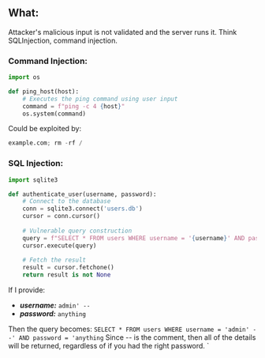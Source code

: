 ## What:
Attacker's malicious input is not validated and the server runs it. Think SQLInjection, command injection. 
### Command Injection:
```python
import os

def ping_host(host):
    # Executes the ping command using user input
    command = f"ping -c 4 {host}"
    os.system(command)

```
Could be exploited by:
```python
example.com; rm -rf /
```

### SQL Injection:
```python
import sqlite3

def authenticate_user(username, password):
    # Connect to the database
    conn = sqlite3.connect('users.db')
    cursor = conn.cursor()
    
    # Vulnerable query construction
    query = f"SELECT * FROM users WHERE username = '{username}' AND password = '{password}'"
    cursor.execute(query)
    
    # Fetch the result
    result = cursor.fetchone()
    return result is not None
```

If I provide: 
- ***username:*** `admin' --`
- ***password:*** `anything`

Then the query becomes:
`SELECT * FROM users WHERE username = 'admin' --' AND password = 'anything`
Since -- is the comment, then all of the details will be returned, regardless of if you had the right password. 
`